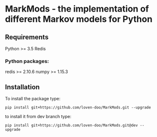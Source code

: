 # MarkMods - the implementation of different Markov models for Python
## Requirements
Python >= 3.5
Redis
### Python packages:
redis >= 2.10.6
numpy >= 1.15.3

## Installation
To install the package type:
```
pip install git+https://github.com/loven-doo/MarkMods.git --upgrade
```
to install it from dev branch type:
```
pip install git+https://github.com/loven-doo/MarkMods.git@dev --upgrade
```

